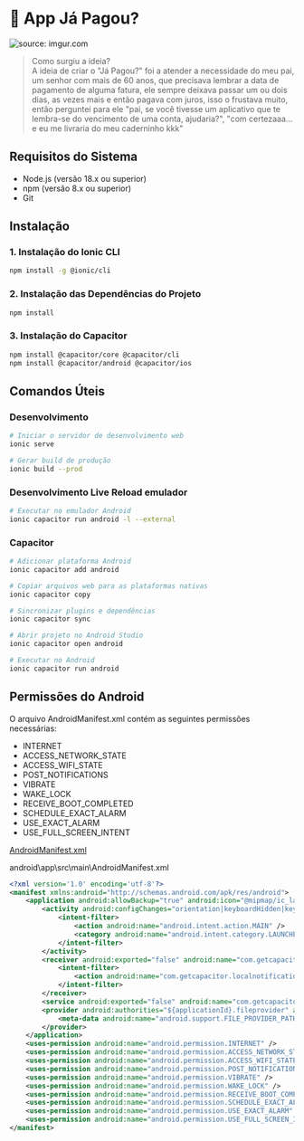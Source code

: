 # 📱 App Já Pagou?
<img src="https://i.imgur.com/PNcKQi2.png" title="source: imgur.com" />

> Como surgiu a ideia?  <br>
A ideia de criar o "Já Pagou?" foi a atender a necessidade do meu pai, um senhor com mais de 60 anos, que precisava lembrar a data de pagamento de alguma fatura, ele sempre deixava passar um ou dois dias, as vezes mais e então pagava com juros, isso o frustava muito, então perguntei para ele "pai, se você tivesse um aplicativo que te lembra-se do vencimento de uma conta, ajudaria?", "com certezaaa... e eu me livraria do meu caderninho kkk" 

## Requisitos do Sistema

- Node.js (versão 18.x ou superior)
- npm (versão 8.x ou superior)
- Git

## Instalação

### 1. Instalação do Ionic CLI

```bash
npm install -g @ionic/cli
```

### 2. Instalação das Dependências do Projeto

```bash
npm install
```

### 3. Instalação do Capacitor

```bash
npm install @capacitor/core @capacitor/cli
npm install @capacitor/android @capacitor/ios
```

## Comandos Úteis

### Desenvolvimento

```bash
# Iniciar o servidor de desenvolvimento web
ionic serve

# Gerar build de produção
ionic build --prod
```

### Desenvolvimento Live Reload emulador

```bash
# Executar no emulador Android
ionic capacitor run android -l --external

```

### Capacitor

```bash
# Adicionar plataforma Android
ionic capacitor add android

# Copiar arquivos web para as plataformas nativas
ionic capacitor copy

# Sincronizar plugins e dependências
ionic capacitor sync

# Abrir projeto no Android Studio
ionic capacitor open android

# Executar no Android
ionic capacitor run android

```

## Permissões do Android

O arquivo AndroidManifest.xml contém as seguintes permissões necessárias:

- INTERNET
- ACCESS_NETWORK_STATE
- ACCESS_WIFI_STATE
- POST_NOTIFICATIONS
- VIBRATE
- WAKE_LOCK
- RECEIVE_BOOT_COMPLETED
- SCHEDULE_EXACT_ALARM
- USE_EXACT_ALARM
- USE_FULL_SCREEN_INTENT

[AndroidManifest.xml](android/app/src/main/AndroidManifest.xml)

android\app\src\main\AndroidManifest.xml

```xml
<?xml version='1.0' encoding='utf-8'?>
<manifest xmlns:android="http://schemas.android.com/apk/res/android">
    <application android:allowBackup="true" android:icon="@mipmap/ic_launcher" android:label="@string/app_name" android:roundIcon="@mipmap/ic_launcher_round" android:supportsRtl="true" android:theme="@style/AppTheme" android:usesCleartextTraffic="true">
        <activity android:configChanges="orientation|keyboardHidden|keyboard|screenSize|locale|smallestScreenSize|screenLayout|uiMode" android:exported="true" android:label="@string/title_activity_main" android:launchMode="singleTask" android:name=".MainActivity" android:theme="@style/AppTheme.NoActionBarLaunch">
            <intent-filter>
                <action android:name="android.intent.action.MAIN" />
                <category android:name="android.intent.category.LAUNCHER" />
            </intent-filter>
        </activity>
        <receiver android:exported="false" android:name="com.getcapacitor.CapacitorLocalNotificationReceiver">
            <intent-filter>
                <action android:name="com.getcapacitor.localnotification.NOTIFICATION_ACTION" />
            </intent-filter>
        </receiver>
        <service android:exported="false" android:name="com.getcapacitor.CapacitorLocalNotificationService" />
        <provider android:authorities="${applicationId}.fileprovider" android:exported="false" android:grantUriPermissions="true" android:name="androidx.core.content.FileProvider">
            <meta-data android:name="android.support.FILE_PROVIDER_PATHS" android:resource="@xml/file_paths" />
        </provider>
    </application>
    <uses-permission android:name="android.permission.INTERNET" />
    <uses-permission android:name="android.permission.ACCESS_NETWORK_STATE" />
    <uses-permission android:name="android.permission.ACCESS_WIFI_STATE" />
    <uses-permission android:name="android.permission.POST_NOTIFICATIONS" />
    <uses-permission android:name="android.permission.VIBRATE" />
    <uses-permission android:name="android.permission.WAKE_LOCK" />
    <uses-permission android:name="android.permission.RECEIVE_BOOT_COMPLETED" />
    <uses-permission android:name="android.permission.SCHEDULE_EXACT_ALARM" />
    <uses-permission android:name="android.permission.USE_EXACT_ALARM" />
    <uses-permission android:name="android.permission.USE_FULL_SCREEN_INTENT" />
</manifest>